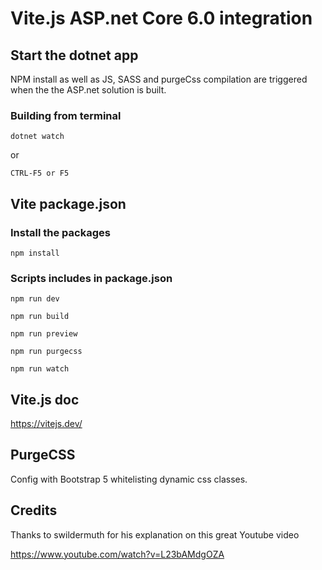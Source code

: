 # Vite.js ASP.net Core 6.0 integration

## Start the dotnet app

NPM install as well as JS, SASS and purgeCss compilation are triggered when the the ASP.net solution is built.  

### Building from terminal

`dotnet watch`  

 or 

`CTRL-F5 or F5` 

## Vite package.json

### Install the packages

`npm install`

### Scripts includes in package.json

`npm run dev`

`npm run build`

`npm run preview`

`npm run purgecss`

`npm run watch`

## Vite.js doc
https://vitejs.dev/

## PurgeCSS 

Config with Bootstrap 5 whitelisting dynamic css classes.


## Credits

Thanks to swildermuth for his explanation on this great Youtube video

https://www.youtube.com/watch?v=L23bAMdgOZA
